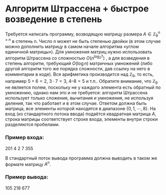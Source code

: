 # Алгоритм Штрассена + быстрое возведение в степень

Требуется написать программу, возводящую матрицу размера $А \in \mathbb{Z}_{9}^{n \times n}$ в степень n. Число n может не быть степенью двойки (в этом случае можно дополнить матрицу в самом начале алгоритма «углом единичной матрицы»). Для умножения матриц нужно использовать алгоритм Штрассена со сложностью $O(n^{\log_{2}7})$ , а для возведения в степень алгоритм, требующий $O(\log n)$ матричных умножений (либо другой алгоритм того же порядка сложности, дав ссылку на него в комментарии в коде). Вся арифметика производится над $\mathbb{Z}_9$, то есть, например $5 + 6 = 2$, $3 · 7 = 3$, $4 – 8 = 5$ и т.п.. Обратите внимание, что $\mathbb{Z}_9$ не является полем, поскольку не у каждого элемента есть обратный по умножению, однако нам это и не требуется: алгоритм Штрассена использует только сложения, вычитания и умножения, не используя деления, так что работает и в этом случае.
Ответом должна быть матрица, все элементы которой находятся в диапазоне $\{0, 1, \cdots , 8\}$. На вход (из стандартного потока ввода) подаётся квадратная матрица $А$, строка матрицы соответствует строке входа, элементы внутри строки разделяются пробелами. 
### Пример входа:

201 4 2 7
355

В стандартный поток вывода программа должна выводить в таком же формате матрицу $А^{n}$. 
### Пример вывода:

105 218 677
